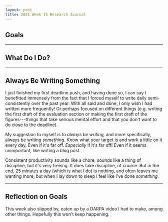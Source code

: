 ```yaml
---
layout: post
title: 2021 Week 15 Research Journal
---
```


## Goals

---

## What Do I Do?

---

## Always Be Writing Something

I just finished
  my first deadline push,
  and having done so,
  I can say I benefitted immensely
  from the fact that
  I forced myself to write
  daily
  semi-consistently
  over the past year.
With all said and done,
  I only wish
  I had written more frequently!
Or perhaps
  focused on different things
  (e.g. writing the
    first draft of
    the evaluation section
    or making
    the first draft of the
    figures---things
    that take serious mental effort
    and that you don't want to do
    close to the deadline).

My suggestion
  to myself
  is to *always be writing,*
  and more specifically,
  always be writing *something.*
Know what your target is
  and work a little on it every day.
Even if it's far off.
*Especially* if it's far off!
Even if it seems unimportant,
  like writing a blog post.

Consistent productivity
  sounds like a chore,
  sounds like a thing of discipline,
  but it's very freeing.
It does take discipline,
  of course.
But in the end,
  25 minutes a day (which is what I do)
  is nothing,
  and often leaves me wanting more,
  but when I lay down to sleep
  I feel like I've done *something.*

---

## Reflection on Goals

This week
  also slipped by,
  eaten up by a DARPA video
  I had to make,
  among other things.
Hopefully this won't keep happening.
